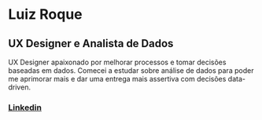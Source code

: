 # Luiz Roque
## UX Designer e Analista de Dados

UX Designer apaixonado por melhorar processos e tomar decisões baseadas em dados. Comecei a estudar sobre análise de dados para poder me aprimorar mais e dar uma entrega mais assertiva com decisões data-driven.
### [Linkedin](https://www.linkedin.com/in/luizroque/)